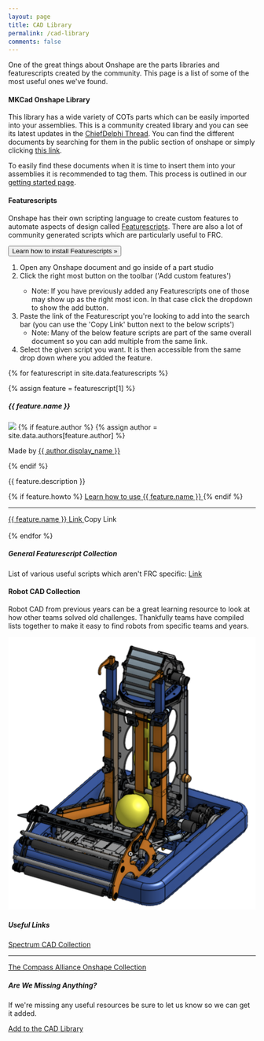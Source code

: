```yaml
---
layout: page
title: CAD Library
permalink: /cad-library
comments: false
---
```


<div class="row justify-content-between">
<div class="col-md-8 pr-5">

<p>One of the great things about Onshape are the parts libraries and featurescripts created by the community. This page is a list of some of the most useful ones we've found.</p>

<div id="MKCad">
<h4>MKCad Onshape Library</h4>

<p>This library has a wide variety of COTs parts which can be easily imported into your assemblies. This is a community created library and you can see its latest updates in the <a target="_blank" href="https://www.chiefdelphi.com/t/mkcad-2020-season-updates/367821">ChiefDelphi Thread</a>. You can find the different documents by searching for them in the public section of onshape or simply clicking <a target="_blank" rel="noopener noreferrer" href="https://cad.onshape.com/documents?nodeId=3&resourceType=filter&q=type:document%20name:%22MKCad%22%20description:%22Official%22">this link</a>.</p>

<p>To easily find these documents when it is time to insert them into your assemblies it is recommended to tag them. This process is outlined in our <a href="/getting-started#mkcad">getting started page</a>.</p>

</div>

<div id="Featurescripts">
<h4>Featurescripts</h4>

<p>Onshape has their own scripting language to create custom features to automate aspects of design called <a target="_blank" href="https://www.onshape.com/features/custom-features">Featurescripts</a>. There are also a lot of community generated scripts which are particularly useful to FRC.</p>

<p>
  <button class="btn btn-primary" type="button" data-toggle="collapse" data-target="#collapseExample" aria-expanded="false" aria-controls="collapseExample">
    Learn how to install Featurescripts &raquo;
  </button>
</p>
<div class="collapse" id="collapseExample">
  <div class="card card-body">
    <ol>
        <li>Open any Onshape document and go inside of a part studio</li>
        <li>Click the right most button on the toolbar ('Add custom features')</li>
        <ul>
            <li>Note: If you have previously added any Featurescripts one of those may show up as the right most icon. In that case click the dropdown to show the add button.</li>
        </ul>
        <li>Paste the link of the Featurescript you're looking to add into the search bar (you can use the 'Copy Link' button next to the below scripts')
        <ul>
            <li>Note: Many of the below feature scripts are part of the same overall document so you can add multiple from the same link.</li>
        </ul>
        </li>
        <li>Select the given script you want. It is then accessible from the same drop down where you added the feature.</li>
    </ol>
  </div>
</div>

{% for featurescript in site.data.featurescripts %}

{% assign feature = featurescript[1] %}

<h5>{{ feature.name }}</h5>

<div class="row">
    <div class="col-md-4 pr-5">
        <img class="img-fluid lazyimg" src="{{ feature.image }}">
        {% if feature.author %}
        {% assign author = site.data.authors[feature.author] %}
        <p>Made by <a href="https://www.chiefdelphi.com/u/{{ author.cd }}" target="_blank">{{ author.display_name }}</a></p>
        {% endif %}
    </div>
    <div class="col-md-8 pr-5">
    <p>{{ feature.description }}</p>
    {% if feature.howto %}
    <a target="_blank" rel="noopener noreferrer" href="{{ feature.howto }}">
    Learn how to use {{ feature.name }}
    </a>
    {% endif %}
    <hr>
    <a target="_blank" rel="noopener noreferrer" 
    href="{{ feature.link }}">
    {{ feature.name }} Link
    </a>
    <a onClick="CopyText('{{ feature.link }}');" class="btn btn-secondary">Copy Link</a>
    </div>
</div>
<br>
{% endfor %}

<div>
    <h5>General Featurescript Collection</h5>
    <p>List of various useful scripts which aren't FRC specific: <a href='https://github.com/dcowden/featurescript' target='_blank'>Link</a></p>
</div>

<div id="RobotCAD">
<h4>Robot CAD Collection</h4>
<p>Robot CAD from previous years can be a great learning resource to look at how other teams solved old challenges. Thankfully teams have compiled lists together to make it easy to find robots from specific teams and years.</p>
<div class="row justify-content-center">
    <div class="col-md-4 pr-5">
        <img src="/assets/images/3192020.png" />
    </div>
    <div class="col-md-8 pr-5">
        <h5>Useful Links</h5>
        <a class="btn btn-primary" href="http://cadcollection.Spectrum3847.org" target="_blank">Spectrum CAD Collection</a>
        <hr>
        <a class="btn btn-primary" href="https://cad.onshape.com/documents?nodeId=3&resourceType=filter&q=_all:TCA%20FRC" target="_blank">The Compass Alliance Onshape Collection</a>
    </div>
</div>
</div>

</div>
</div>

<!-- Right side -->
<div class="col-md-4">

<div class="sticky-top sticky-top-80">
<h5>Are We Missing Anything?</h5>

<p>If we're missing any useful resources be sure to let us know so we can get it added.</p>

<a href="/contribute" class="btn btn-primary">Add to the CAD Library</a>

</div>
</div>
</div>

<script>
    function CopyText(text){
        // var text = "Example text to appear on clipboard";
        navigator.clipboard.writeText(text).then(function() {
            // console.log('Async: Copying to clipboard was successful!');
        }, function(err) {
            console.error('Async: Could not copy text: ', err);
        });
    }
</script>
